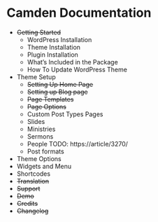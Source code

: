 # Camden Documentation 

- ~~Getting Started~~
    - WordPress Installation
    - Theme Installation
    - Plugin Installation
    - What’s Included in the Package
    - How To Update WordPress Theme
- Theme Setup
    - ~~Setting Up Home Page~~
    - ~~Setting up Blog page~~
    - ~~Page Templates~~
    - ~~Page Options~~
    - Custom Post Types Pages
    - Slides
    - Ministries
    - Sermons
    - People TODO: https://article/3270/
    - Post formats
- Theme Options
- Widgets and Menu
- Shortcodes
- ~~Translation~~
- ~~Support~~
- ~~Demo~~                 
- ~~Credits~~
- ~~Changelog~~
